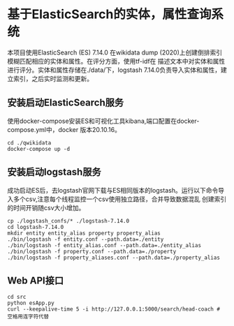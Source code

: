 # 基于ElasticSearch的实体，属性查询系统
本项目使用ElasticSearch (ES) 7.14.0 在wikidata dump (2020)上创建倒排索引模糊匹配相应的实体和属性。在评分方面，使用tf-idf在
描述文本中对实体和属性进行评分。实体和属性存储在./data/下，logstash 7.14.0负责导入实体和属性，建立索引，之后实时监测和更新。

## 安装启动ElasticSearch服务
使用docker-compose安装ES和可视化工具kibana,端口配置在docker-compose.yml中，docker 版本20.10.16。
```shell
cd ./qwikidata
docker-compose up -d
```

## 安装启动logstash服务
成功启动ES后，去logstash官网下载与ES相同版本的logstash。运行以下命令导入多个csv,注意每个线程监控一个csv使用独立路径，合并导致数据混乱
创建索引的时间开销随csv大小增加。
```shell
cp ./logstash_confs/* ./logstash-7.14.0
cd logstash-7.14.0
mkdir entity entity_alias property property_alias
./bin/logstash -f entity.conf --path.data=./entity
./bin/logstash -f entity_alias.conf --path.data=./entity_alias
./bin/logstash -f property.conf --path.data=./property
./bin/logstash -f property_aliases.conf --path.data=./property_alias
```

## Web API接口
```shell
cd src
python esApp.py
curl --keepalive-time 5 -i http://127.0.0.1:5000/search/head-coach # 空格用连字符代替
```